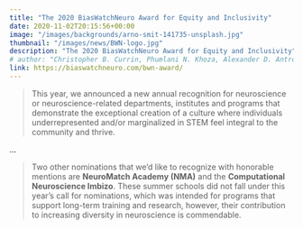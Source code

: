 ```yaml
---
title: "The 2020 BiasWatchNeuro Award for Equity and Inclusivity"
date: 2020-11-02T20:15:56+00:00
image: "/images/backgrounds/arno-smit-141735-unsplash.jpg"
thumbnail: "/images/news/BWN-logo.jpg"
description: "The 2020 BiasWatchNeuro Award for Equity and Inclusivity"
# author: "Christopher B. Currin, Phumlani N. Khoza, Alexander D. Antrobus, Peter E. Latham, Tim P. Vogels, Joseph V. Raimondo"
link: https://biaswatchneuro.com/bwn-award/
---
```


> This year, we announced a new annual recognition for neuroscience or neuroscience-related departments, institutes and programs that demonstrate the exceptional creation of a culture where individuals underrepresented and/or marginalized in STEM feel integral to the community and thrive.

...

> Two other nominations that we’d like to recognize with honorable mentions are **NeuroMatch Academy (NMA)** and the **Computational Neuroscience Imbizo**. These summer schools did not fall under this year’s call for nominations, which was intended for programs that support long-term training and research, however, their contribution to increasing diversity in neuroscience is commendable.
